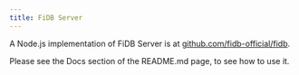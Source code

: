```yaml
---
title: FiDB Server
---
```


A Node.js implementation of FiDB Server
is at [github.com/fidb-official/fidb](https://github.com/fidb-official/fidb).

Please see the Docs section of the README.md page, to see how to use it.

